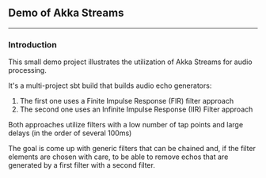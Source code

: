 ## Demo of Akka Streams

---

### Introduction

This small demo project illustrates the utilization of Akka Streams for audio processing.

It's a multi-project sbt build that builds audio echo generators:

1. The first one uses a Finite Impulse Response (FIR) filter approach
2. The second one uses an Infinite Impulse Response (IIR) Filter approach

Both approaches utilize filters with a low number of tap points and large delays (in the order of several 100ms)

The goal is come up with generic filters that can be chained and, if the filter elements are chosen with care, to be able to remove echos that are generated by a first filter with a second filter.
